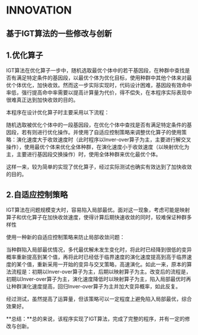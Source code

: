 # INNOVATION

## 基于IGT算法的一些修改与创新

## 1.优化算子

IGT算法在优化算子一步中，随机选取最优个体中的若干基因段，在种群中查找是否有满足特定条件的基因段，以最优个体为优化目标，使用种群中其他个体来对最优个体优化，加快收敛。然而这一步实际实现时，代码设计困难，基因段有效命中率低，强行提高命中率需要以提高计算量为代价，得不偿失，在本程序实际表现中很难真正达到加快收敛的目的。

本程序在设计优化算子时主要采用以下流程：

随机选取被优化个体中的一段基因段，在优化个体中查找是否有满足特定条件的基因段，若有则进行优化操作。并使用了自适应控制策略来调整优化算子的使用策略：演化速度大于收敛速度时（此时程序以Inver-over算子为主，主要进行解交叉操作），使用最优个体来优化全体种群，在演化速度小于收敛速度（以映射优化为主，主要进行基因段交换操作）时，使用全体种群来优化最优个体。

这样一来，较为简单的实现了优化算子，经过实际测试也确实有效达到了加快收敛的目的。

## 2.自适应控制策略

IGT算法在问题规模变大时，容易陷入局部最优。面对这一现象，考虑可能是映射算子和优化算子在加快收敛速度，使得计算后期快速收敛的同时，较难保证种群多样性

使用一种新的自适应控制策略来防止局部收敛问题：

当种群陷入局部最优情况，多代最优解未发生变化时，将此时已经降到很低的变异概率重新提高到某个值，再将此时已经低于临界速度的演化速度提高到高于临界速度的某个值，重新采用一开始的变异与交叉策略，高速演化。如此一来，原本的算法流程是：初期以Inver-over算子为主，后期以映射算子为主。改变后的流程是，初期以Inver-over算子为主，演化速度降低时以映射算子为主，陷入局部最优时再让种群演化速度提高，回归Inver-over算子为主并加大变异概率，如此反复。

经过测试，虽然提高了运算量，但该策略可以一定程度上避免陷入局部最优，综合效果好。

**总结：**总的来说，该程序实现了IGT算法，完成了完整的程序，并有一定的修改与创新。